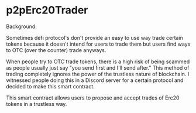 # p2pErc20Trader

Background:

Sometimes defi protocol's don't provide an easy to use way trade certain tokens because it doesn't intend for users to trade them but users find ways to OTC (over the counter) trade anyways.

When people try to OTC trade tokens, there is a high risk of being scammed as people usually just say "you send first and I'll send after." This method of trading completely ignores the power of the trustless nature of blockchain. I witnessed people doing this in a Discord server for a certain protocol and decided to make this smart contract. 

This smart contract allows users to propose and accept trades of Erc20 tokens in a trustless way.
